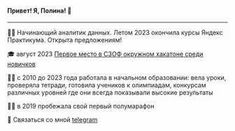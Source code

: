  #### Привет! Я, Полина! 👋
----

:woman_technologist: Начинающий аналитик данных. Летом 2023 окончила курсы Яндекс Практикума. Открыта предложениям!

:mortar_board: август 2023 [Первое место в СЗОФ окружном хакатоне среди новичков](https://2023.hacks-ai.ru/hackathons.html?eventId=969079&caseEl=993641&tab=3)

:woman_teacher: c 2010 до 2023 года работала в начальном образовании: вела уроки, проверяла тетради, готовила учеников к олимпиадам, конкурсам различных уровней где они всегда показывали высокие результаты 

:running_woman: в 2019 пробежала свой первый полумарафон

💬 Связаться со мной [telegram](https://t.me/Polina_ili_da)


